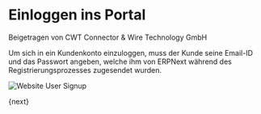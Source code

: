 # Einloggen ins Portal
<span class="text-muted contributed-by">Beigetragen von CWT Connector & Wire Technology GmbH</span>

Um sich in ein Kundenkonto einzuloggen, muss der Kunde seine Email-ID und das Passwort angeben, welche ihm von ERPNext während des Registrierungsprozesses zugesendet wurden.

<img class="screenshot" alt="Website User Signup" src="{{docs_base_url}}/assets/img/website/website-login.png">

{next}
